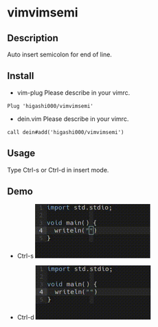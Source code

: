 # vimvimsemi

## Description
Auto insert semicolon for end of line.

## Install
- vim-plug
Please describe in your vimrc.<br>
```
Plug 'higashi000/vimvimsemi'
```

- dein.vim
Please describe in your vimrc.<br>
```
call dein#add('higashi000/vimvimsemi')
```

## Usage
Type Ctrl-s or Ctrl-d in insert mode.<br>

## Demo
- Ctrl-s
![demo-ctrl-s](https://github.com/higashi000/vimvimsemi/blob/master/gif/ctrl-s.gif)

- Ctrl-d
![demo-ctrl-d](https://github.com/higashi000/vimvimsemi/blob/master/gif/ctrl-d.gif)

